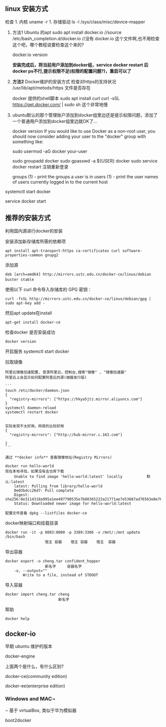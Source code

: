 ## linux 安装方式

检查
    1. 内核 uname -r
    1. 存储驱动 ls -l /sys/class/misc/device-mapper

1. 方法1 Ubuntu 的apt
    sudo apt install docker.io
    //source /etc/bash_completion.d/docker.io  //没有 docker.io 这个文件啊,也不用检查这个吧，哪个教程说要检查这个来的?

    docker.io version

    **安装完成后，将当前用户添加到docker组，service docker restart  后docker ps不行,提示权限不足(权限的配置问题?)，重启可以了**

1. **方法2** Docker维护的安装方式
    检查对https的支持状况 /usr/lib/apt/metods/https 文件是否存在

    docker 提供的shell脚本
    sudo apt install curl
    curl -sSL https://get.docker.com/ | sudo sh
    这个非常地慢

1. ubuntu默认的那个管理账户添加到docker组里边还是提示权限问题，添加了一个普通用户添加到docker组里边就OK了...

    docker version
    If you would like to use Docker as a non-root user, you should now consider adding your user to the "docker" group with something like:

      sudo usermod -aG docker your-user

    
    sudo groupadd docker
    sudo gpasswd -a ${USER} docker
    sudo service docker restart
    注销重新登录

    groups (1)           - print the groups a user is in
    users (1)            - print the user names of users currently logged in to the current host


systemctl start docker

service docker start



## 推荐的安装方式

利用国内源进行docker的安装

安装添加新存储库所需的依赖项

    apt install apt-transport-https ca-certificates curl software-properties-common gnupg2

添加源

    deb [arch=amd64] http://mirrors.ustc.edu.cn/docker-ce/linux/debian buster stable　　

使用以下 curl 命令导入存储库的 GPG 密钥：

    curl -fsSL http://mirrors.ustc.edu.cn/docker-ce/linux/debian/gpg | sudo apt-key add -

然后apt update在install

    apt-get install docker-ce

检查docker 是否安装成功

    docker version

开启服务
    systemctl start docker

拉取镜像

    阿里云镜像加速配置, 登录阿里云，控制台,搜索"镜像" , "镜像加速器"
    阿里云上会显示如何配置阿里云的源(根据发行版)
    
    ```
    touch /etc/docker/daemon.json
    {
      "registry-mirrors": ["https://hkya5jtz.mirror.aliyuncs.com"]
    }
    systemctl daemon-reload
    systemctl restart docker
    
    
    实际发现不太好用，网易的比较好用
    {
      "registry-mirrors": ["http://hub-mirror.c.163.com"]
      
    }
    ```

    通过 **docker info** 查看镜像地址(Registry Mirrors)

    docker run hello-world
    现在本地寻找，如果没有去仓库下载 
        Unable to find image 'hello-world:latest' locally           默认:latest
        latest: Pulling from library/hello-world
        0e03bdcc26d7: Pull complete
        Digest: sha256:8e3114318a995a1ee497790535e7b88365222a21771ae7e53687ad76563e8e76
        Status: Downloaded newer image for hello-world:latest

    配置文件查看 dpkg --listfiles docker-ce


docker映射端口和挂载目录

    docker run -it -p 8083:8080 -p 3389:3306 -v /mnt/:/mnt update /bin/bash
                      宿主 容器    宿主 容器    宿主  容器

导出容器

    docker export -o cheng.tar confident_hopper
                      新名字     容器名字
        -o, --output=""
            Write to a file, instead of STDOUT


导入容器

    docker import cheng.tar cheng
                            新名字


帮助

    docker help



## docker-io       

早期 ubuntu 维护的版本

docker-engine

上面两个是什么，有什么区别?

docker-ce(community edition)

docker-ee(enterprise edition)


### Windows and MAC¬
¬
基于 virtualBox, 类似于华为模拟器

boot2docker

